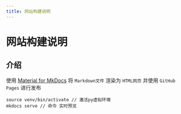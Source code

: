 ```yaml
---
title: 网站构建说明
---
```


# 网站构建说明

## 介绍

使用 [Material for MkDocs](https://github.com/squidfunk/mkdocs-material) 将 `Markdown文件` 渲染为 `HTML网页` 并使用 `GitHub Pages` 进行发布




```
source venv/bin/activate // 激活py虚拟环境
mkdocs serve // 命令 实时预览
```

